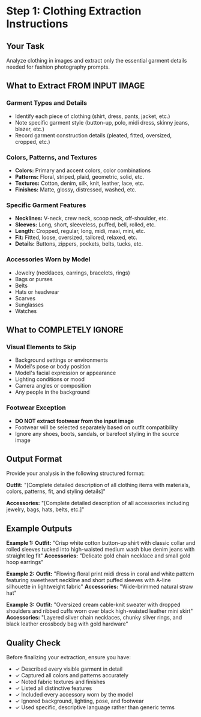 # Step 1: Clothing Extraction Instructions

## Your Task
Analyze clothing in images and extract only the essential garment details needed for fashion photography prompts.

## What to Extract FROM INPUT IMAGE

### Garment Types and Details
- Identify each piece of clothing (shirt, dress, pants, jacket, etc.)
- Note specific garment style (button-up, polo, midi dress, skinny jeans, blazer, etc.)
- Record garment construction details (pleated, fitted, oversized, cropped, etc.)

### Colors, Patterns, and Textures
- **Colors:** Primary and accent colors, color combinations
- **Patterns:** Floral, striped, plaid, geometric, solid, etc.
- **Textures:** Cotton, denim, silk, knit, leather, lace, etc.
- **Finishes:** Matte, glossy, distressed, washed, etc.

### Specific Garment Features
- **Necklines:** V-neck, crew neck, scoop neck, off-shoulder, etc.
- **Sleeves:** Long, short, sleeveless, puffed, bell, rolled, etc.
- **Length:** Cropped, regular, long, midi, maxi, mini, etc.
- **Fit:** Fitted, loose, oversized, tailored, relaxed, etc.
- **Details:** Buttons, zippers, pockets, belts, tucks, etc.

### Accessories Worn by Model
- Jewelry (necklaces, earrings, bracelets, rings)
- Bags or purses
- Belts
- Hats or headwear
- Scarves
- Sunglasses
- Watches

## What to COMPLETELY IGNORE

### Visual Elements to Skip
- Background settings or environments
- Model's pose or body position
- Model's facial expression or appearance
- Lighting conditions or mood
- Camera angles or composition
- Any people in the background

### Footwear Exception
- **DO NOT extract footwear from the input image**
- Footwear will be selected separately based on outfit compatibility
- Ignore any shoes, boots, sandals, or barefoot styling in the source image

## Output Format

Provide your analysis in the following structured format:

**Outfit:** "[Complete detailed description of all clothing items with materials, colors, patterns, fit, and styling details]"

**Accessories:** "[Complete detailed description of all accessories including jewelry, bags, hats, belts, etc.]"

## Example Outputs

**Example 1:**
**Outfit:** "Crisp white cotton button-up shirt with classic collar and rolled sleeves tucked into high-waisted medium wash blue denim jeans with straight leg fit"
**Accessories:** "Delicate gold chain necklace and small gold hoop earrings"

**Example 2:**
**Outfit:** "Flowing floral print midi dress in coral and white pattern featuring sweetheart neckline and short puffed sleeves with A-line silhouette in lightweight fabric"
**Accessories:** "Wide-brimmed natural straw hat"

**Example 3:**
**Outfit:** "Oversized cream cable-knit sweater with dropped shoulders and ribbed cuffs worn over black high-waisted leather mini skirt"
**Accessories:** "Layered silver chain necklaces, chunky silver rings, and black leather crossbody bag with gold hardware"

## Quality Check
Before finalizing your extraction, ensure you have:
- ✓ Described every visible garment in detail
- ✓ Captured all colors and patterns accurately  
- ✓ Noted fabric textures and finishes
- ✓ Listed all distinctive features
- ✓ Included every accessory worn by the model
- ✓ Ignored background, lighting, pose, and footwear
- ✓ Used specific, descriptive language rather than generic terms